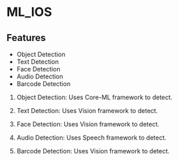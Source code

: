 # ML_IOS

## Features
- Object Detection
- Text Detection
- Face Detection
- Audio Detection
- Barcode Detection


1. Object Detection: Uses Core-ML framework to detect.


2. Text Detection: Uses Vision framework to detect.


3. Face Detection: Uses Vision framework to detect.


4. Audio Detection: Uses Speech framework to detect.


5. Barcode Detection: Uses Vision framework to detect.
